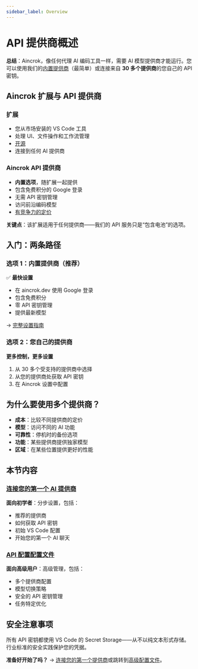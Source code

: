 ```yaml
---
sidebar_label: Overview
---
```


# API 提供商概述

**总结**：Aincrok，像任何代理 AI 编码工具一样，需要 AI 模型提供商才能运行。您可以使用我们的[内置提供商](/providers/aincrok)（最简单）或连接来自 **30 多个提供商**的您自己的 API 密钥。

## Aincrok 扩展与 API 提供商

### 扩展

- 您从市场安装的 VS Code 工具
- 处理 UI、文件操作和工作流管理
- [开源](https://github.com/aincrok/kilocode)
- 连接到任何 AI 提供商

### Aincrok API 提供商

- **内置选项**，随扩展一起提供
- 包含免费积分的 Google 登录
- 无需 API 密钥管理
- 访问前沿编码模型
- [有竞争力的定价](https://aincrok.dev/pricing)

**关键点**：该扩展适用于任何提供商——我们的 API 服务只是“包含电池”的选项。

## 入门：两条路径

### 选项 1：内置提供商（推荐）

✅ **最快设置**

- 在 aincrok.dev 使用 Google 登录
- 包含免费积分
- 零 API 密钥管理
- 提供最新模型

→ [完整设置指南](/providers/aincrok)

### 选项 2：您自己的提供商

**更多控制，更多设置**

1. 从 30 多个受支持的提供商中选择
2. 从您的提供商处获取 API 密钥
3. 在 Aincrok 设置中配置

## 为什么要使用多个提供商？

- **成本**：比较不同提供商的定价
- **模型**：访问不同的 AI 功能
- **可靠性**：停机时的备份选项
- **功能**：某些提供商提供独家模型
- **区域**：在某些位置提供更好的性能

## 本节内容

### [连接您的第一个 AI 提供商](/getting-started/connecting-api-provider)

**面向初学者**：分步设置，包括：

- 推荐的提供商
- 如何获取 API 密钥
- 初始 VS Code 配置
- 开始您的第一个 AI 聊天

### [API 配置配置文件](/features/api-configuration-profiles)

**面向高级用户**：高级管理，包括：

- 多个提供商配置
- 模型切换策略
- 安全的 API 密钥管理
- 任务特定优化

## 安全注意事项

所有 API 密钥都使用 VS Code 的 Secret Storage——从不以纯文本形式存储。行业标准的安全实践保护您的凭据。

**准备好开始了吗？** → [连接您的第一个提供商](/getting-started/connecting-api-provider)或跳转到[高级配置文件](/features/api-configuration-profiles)。
